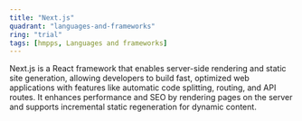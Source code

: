 ```yaml
---
title: "Next.js"
quadrant: "languages-and-frameworks"
ring: "trial"
tags: [hmpps, Languages and frameworks]
---
```


Next.js is a React framework that enables server-side rendering and static site generation, allowing developers to build fast, optimized web applications with features like automatic code splitting, routing, and API routes. It enhances performance and SEO by rendering pages on the server and supports incremental static regeneration for dynamic content.
